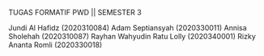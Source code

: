 TUGAS FORMATIF PWD || SEMESTER 3

Jundi Al Hafidz (2020310084)
Adam Septiansyah (2020330011)
Annisa Sholehah (2020310087)
Rayhan Wahyudin Ratu Lolly (2020340001)
Rizky Ananta Romli (2020330018)
